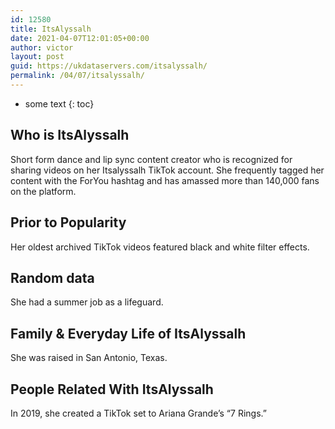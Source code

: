 ```yaml
---
id: 12580
title: ItsAlyssalh
date: 2021-04-07T12:01:05+00:00
author: victor
layout: post
guid: https://ukdataservers.com/itsalyssalh/
permalink: /04/07/itsalyssalh/
---
```


* some text
{: toc}


## Who is ItsAlyssalh



Short form dance and lip sync content creator who is recognized for sharing videos on her Itsalyssalh TikTok account. She frequently tagged her content with the ForYou hashtag and has amassed more than 140,000 fans on the platform.

                
                
                
## Prior to Popularity



Her oldest archived TikTok videos featured black and white filter effects.

                
                
                
## Random data



She had a summer job as a lifeguard.

                
                
                
## Family & Everyday Life of ItsAlyssalh



She was raised in San Antonio, Texas. 

                
                
                
## People Related With ItsAlyssalh



In 2019, she created a TikTok set to Ariana Grande&#8217;s &#8220;7 Rings.&#8221; 

                
              
            
          
          
          